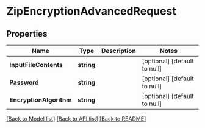 # ZipEncryptionAdvancedRequest

## Properties
Name | Type | Description | Notes
------------ | ------------- | ------------- | -------------
**InputFileContents** | **string** |  | [optional] [default to null]
**Password** | **string** |  | [optional] [default to null]
**EncryptionAlgorithm** | **string** |  | [optional] [default to null]

[[Back to Model list]](../README.md#documentation-for-models) [[Back to API list]](../README.md#documentation-for-api-endpoints) [[Back to README]](../README.md)


